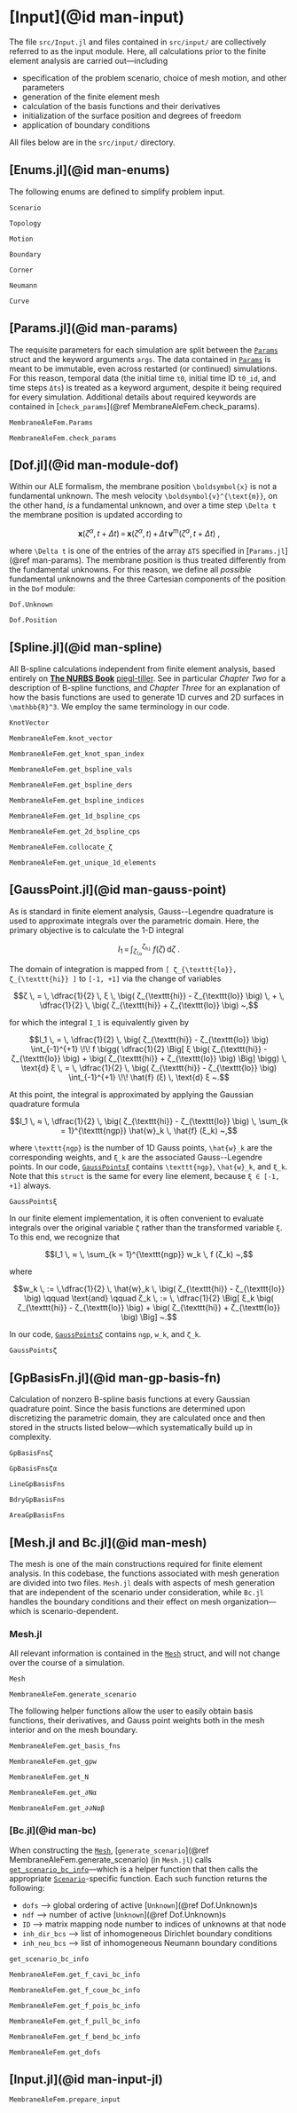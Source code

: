 


# [Input](@id man-input)

The file `src/Input.jl` and files contained in `src/input/` are collectively
referred to as the input module.
Here, all calculations prior to the finite element analysis are carried
out—including
- specification of the problem scenario, choice of mesh motion, and other
  parameters
- generation of the finite element mesh
- calculation of the basis functions and their derivatives
- initialization of the surface position and degrees of freedom
- application of boundary conditions

All files below are in the `src/input/` directory.


## [Enums.jl](@id man-enums)

The following enums are defined to simplify problem input.

```@docs
Scenario
```

```@docs
Topology
```

```@docs
Motion
```

```@docs
Boundary
```

```@docs
Corner
```

```@docs
Neumann
```

```@docs
Curve
```



## [Params.jl](@id man-params)

The requisite parameters for each simulation are split between the
[`Params`](@ref) struct and the keyword arguments `args`.
The data contained in [`Params`](@ref) is meant to be immutable, even across
restarted (or continued) simulations.
For this reason, temporal data (the initial time `t0`, initial time ID `t0_id`,
and time steps `Δts`) is treated as a keyword argument, despite it being
required for every simulation.
Additional details about required keywords are contained in
[`check_params`](@ref MembraneAleFem.check_params).

```@docs
MembraneAleFem.Params
```

```@docs
MembraneAleFem.check_params
```



## [Dof.jl](@id man-module-dof)

Within our ALE formalism, the membrane position ``\boldsymbol{x}`` is not a
fundamental unknown.
The mesh velocity ``\boldsymbol{v}^{\text{m}}``, on the other hand, *is* a
fundamental unknown, and over a time step ``\Delta t`` the membrane position is
updated according to
```math
\boldsymbol{x} (\zeta^\alpha, t + \Delta t)
\, = \, \boldsymbol{x} (\zeta^\alpha, t)
\, + \, \Delta t \, \boldsymbol{v}^{\text{m}} (\zeta^\alpha, t + \Delta t)
~,
```
where ``\Delta t`` is one of the entries of the array `ΔTS` specified in
[`Params.jl`](@ref man-params).
The membrane position is thus treated differently from the fundamental unknowns.
For this reason, we define all *possible* fundamental unknowns and the three
Cartesian components of the position in the `Dof` module:


```@docs
Dof.Unknown
```

```@docs
Dof.Position
```



## [Spline.jl](@id man-spline)

All B-spline calculations independent from finite element analysis, based
entirely on [**The NURBS Book**](https://doi.org/10.1007/978-3-642-97385-7)
[piegl-tiller](@citep).
See in particular *Chapter Two* for a description of B-spline functions, and
*Chapter Three* for an explanation of how the basis functions are used to
generate 1D curves and 2D surfaces in ``\mathbb{R}^3``.
We employ the same terminology in our code.

```@docs
KnotVector
```

```@docs
MembraneAleFem.knot_vector
```

```@docs
MembraneAleFem.get_knot_span_index
```

```@docs
MembraneAleFem.get_bspline_vals
```

```@docs
MembraneAleFem.get_bspline_ders
```

```@docs
MembraneAleFem.get_bspline_indices
```

```@docs
MembraneAleFem.get_1d_bspline_cps
```

```@docs
MembraneAleFem.get_2d_bspline_cps
```

```@docs
MembraneAleFem.collocate_ζ
```

```@docs
MembraneAleFem.get_unique_1d_elements
```


## [GaussPoint.jl](@id man-gauss-point)

As is standard in finite element analysis, Gauss--Legendre quadrature is used to
approximate integrals over the parametric domain.
Here, the primary objective is to calculate the 1-D integral
```math
I_1
\, = \, \int_{ζ_{\texttt{lo}}}^{ζ_{\texttt{hi}}} \!\!\! f(ζ) \, \text{d} ζ
~.
```
The domain of integration is mapped from ``[ ζ_{\texttt{lo}}, ζ_{\texttt{hi}} ]``
to ``[-1, +1]`` via the change of variables
```math
ζ
\, = \, \dfrac{1}{2} \, ξ \, \big(
	ζ_{\texttt{hi}}
	- ζ_{\texttt{lo}}
\big)
\, + \, \dfrac{1}{2} \, \big(
	ζ_{\texttt{hi}}
	+ ζ_{\texttt{lo}}
\big)
~,
```
for which the integral ``I_1`` is equivalently given by
```math
I_1
\, = \, \dfrac{1}{2} \, \big(
	ζ_{\texttt{hi}}
	- ζ_{\texttt{lo}}
\big) \int_{-1}^{+1} \!\! f \bigg(
	\dfrac{1}{2} \Big[
		ξ \big(
			ζ_{\texttt{hi}}
			- ζ_{\texttt{lo}}
		\big)
		+ \big(
			ζ_{\texttt{hi}}
			+ ζ_{\texttt{lo}}
		\big)
	\Big]
\bigg) \, \text{d} ξ
\, = \, \dfrac{1}{2} \, \big(
	ζ_{\texttt{hi}}
	- ζ_{\texttt{lo}}
\big) \int_{-1}^{+1} \!\! \hat{f} (ξ) \, \text{d} ξ
~.
```
At this point, the integral is approximated by applying the Gaussian quadrature
formula
```math
I_1
\, ≈ \, \dfrac{1}{2} \, \big(
	ζ_{\texttt{hi}}
	- ζ_{\texttt{lo}}
\big) \, \sum_{k = 1}^{\texttt{ngp}} \hat{w}_k \, \hat{f} (ξ_k)
~,
```
where ``\texttt{ngp}`` is the number of 1D Gauss points, ``\hat{w}_k`` are the
corresponding weights, and ``ξ_k`` are the associated Gauss--Legendre points.
In our code, [`GaussPointsξ`](@ref) contains ``\texttt{ngp}``, ``\hat{w}_k``,
and ``ξ_k``.
Note that this `struct` is the same for every line element, because 
``ξ ∈ [-1, +1]``
always.


```@docs
GaussPointsξ
```


In our finite element implementation, it is often convenient to evaluate
integrals over the original variable `ζ` rather than the transformed variable
`ξ`.
To this end, we recognize that
```math
I_1
\, ≈ \, \sum_{k = 1}^{\texttt{ngp}} w_k \, f (ζ_k)
~,
```
where
```math
w_k
\, := \,\dfrac{1}{2} \, \hat{w}_k \, \big(
	ζ_{\texttt{hi}}
	- ζ_{\texttt{lo}}
\big)
\qquad
\text{and}
\qquad
ζ_k
\, := \, \dfrac{1}{2} \Big[
	ξ_k \big(
		ζ_{\texttt{hi}}
		- ζ_{\texttt{lo}}
	\big)
	+ \big(
		ζ_{\texttt{hi}}
		+ ζ_{\texttt{lo}}
	\big)
\Big]
~.
```
In our code, [`GaussPointsζ`](@ref) contains `ngp`, ``w_k``, and ``ζ_k``.

```@docs
GaussPointsζ
```


## [GpBasisFn.jl](@id man-gp-basis-fn)

Calculation of nonzero B-spline basis functions at every Gaussian quadrature
point.
Since the basis functions are determined upon discretizing the parametric
domain, they are calculated once and then stored in the structs listed
below—which systematically build up in complexity.

```@docs
GpBasisFnsζ
```

```@docs
GpBasisFnsζα
```

```@docs
LineGpBasisFns
```

```@docs
BdryGpBasisFns
```

```@docs
AreaGpBasisFns
```


## [Mesh.jl and Bc.jl](@id man-mesh)

The mesh is one of the main constructions required for finite element analysis.
In this codebase, the functions associated with mesh generation are divided into
two files.
`Mesh.jl` deals with aspects of mesh generation that are independent of the
scenario under consideration, while `Bc.jl` handles the boundary conditions and
their effect on mesh organization—which is scenario-dependent.


### Mesh.jl

All relevant information is contained in the [`Mesh`](@ref) struct, and will not
change over the course of a simulation.

```@docs
Mesh
```

```@docs
MembraneAleFem.generate_scenario
```

The following helper functions allow the user to easily obtain basis functions,
their derivatives, and Gauss point weights both in the mesh interior and on the
mesh boundary.

```@docs
MembraneAleFem.get_basis_fns
```

```@docs
MembraneAleFem.get_gpw
```

```@docs
MembraneAleFem.get_N
```

```@docs
MembraneAleFem.get_∂Nα
```

```@docs
MembraneAleFem.get_∂∂Nαβ
```



### [Bc.jl](@id man-bc)

When constructing the [`Mesh`](@ref),
[`generate_scenario`](@ref MembraneAleFem.generate_scenario) (in `Mesh.jl`)
calls [`get_scenario_bc_info`](@ref)—which is a helper function that then calls
the appropriate [`Scenario`](@ref)-specific function.
Each such function returns the following:
- `dofs` --> global ordering of active [`Unknown`](@ref Dof.Unknown)s
- `ndf`  --> number of active [`Unknown`](@ref Dof.Unknown)s
- `ID`   --> matrix mapping node number to indices of unknowns at that node
- `inh_dir_bcs` --> list of inhomogeneous Dirichlet boundary conditions
- `inh_neu_bcs` --> list of inhomogeneous Neumann boundary conditions


```@docs
get_scenario_bc_info
```

```@docs
MembraneAleFem.get_f_cavi_bc_info
```

```@docs
MembraneAleFem.get_f_coue_bc_info
```

```@docs
MembraneAleFem.get_f_pois_bc_info
```

```@docs
MembraneAleFem.get_f_pull_bc_info
```

```@docs
MembraneAleFem.get_f_bend_bc_info
```

```@docs
MembraneAleFem.get_dofs
```



## [Input.jl](@id man-input-jl)


```@docs
MembraneAleFem.prepare_input
```

